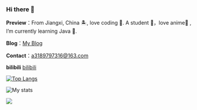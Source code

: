 ### Hi there 👋

**Preview**：From Jiangxi, China 🏝, love coding 🐍. A student 🏫，love anime🌿 , I’m currently learning Java 🌱.

**Blog**：[My Blog](https://Chinzicam.github.io)

**Contact**：a3189797316@163.com

**bilibili** [bilibili](https://space.bilibili.com/243862653?spm_id_from=333.1007.0.0)



[![Top Langs](https://github-readme-stats.vercel.app/api/top-langs/?username=Chinzicam&layout=compact)](https://github.com/Chinzicam/github-readme-stats)

![My stats](https://github-readme-stats.vercel.app/api?username=Chinzicam&show_icons=true&icon_color=CE1D2D&text_color=718096&bg_color=ffffff&hide_title=true)

![](https://raw.githubusercontent.com/Chinzicam/Chinzicam/main/assets/github-contribution-grid-snake.svg)

